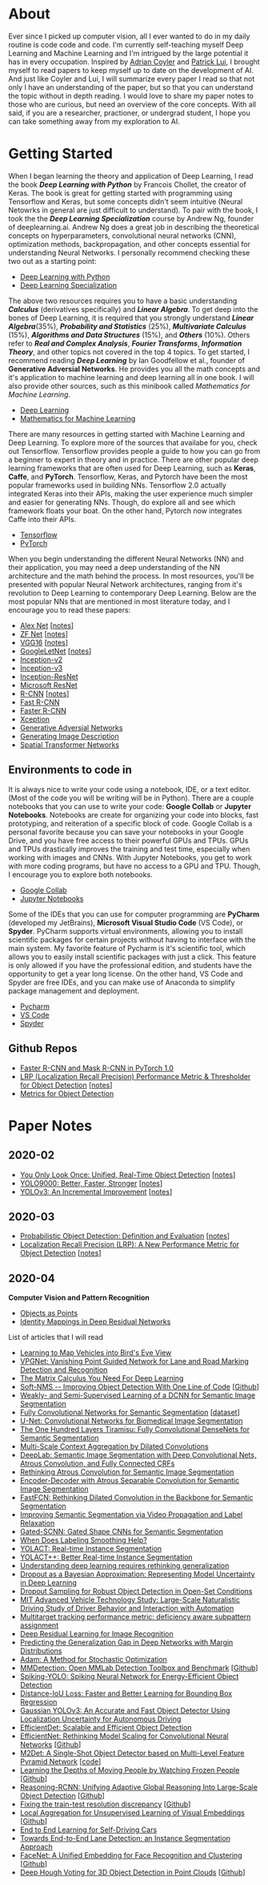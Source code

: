 # About
Ever since I picked up computer vision, all I ever wanted to do in my daily routine is code code and code.  I'm currently self-teaching myself Deep Learning and Machine Learning and I'm intrigued by the large potential it has in every occupation.  Inspired by [Adrian Coyler](https://blog.acolyer.org/about/) and [Patrick Lui](https://github.com/patrick-llgc/Learning-Deep-Learning), I brought myself to read papers to keep myself up to date on the development of AI.  And just like Coyler and Lui, I will summarize every paper I read so that not only I have an understanding of the paper, but so that you can understand the topic without in depth reading.  I would love to share my paper notes to those who are curious, but need an overview of the core concepts.  With all said, if you are a researcher, practioner, or undergrad student, I hope you can take something away from my exploration to AI.

# Getting Started
When I began learning the theory and application of Deep Learning, I read the book ***Deep Learning with Python*** by Francois Chollet, the creator of Keras. The book is great for getting started with programming using Tensorflow and Keras, but some concepts didn't seem intuitive (Neural Netowrks in general are just difficult to understand). To pair with the book, I took the the ***Deep Learning Specialization*** course by Andrew Ng, founder of deeplearning.ai. Andrew Ng does a great job in describing the theoretical concepts on hyperparameters, convolutional neural networks (CNN), optimization methods, backpropagation, and other concepts essential for understanding Neural Networks. I personally recommend checking these two out as a starting point: <br>
* [Deep Learning with Python](https://www.manning.com/books/deep-learning-with-python)
* [Deep Learning Specialization](https://www.coursera.org/specializations/deep-learning)

The above two resources requires you to have a basic understanding ***Calculus*** (derivatives specifically) and ***Linear Algebra***. To get deep into the bones of Deep Learning, it is required that you strongly understand ***Linear Algebra***(35%), ***Probability and Statistics*** (25%), ***Multivariate Calculus*** (15%), ***Algorithms and Data Structures*** (15%), and ***Others*** (10%).  Others refer to ***Real and Complex Analysis***, ***Fourier Transforms***, ***Information Theory***, and other topics not covered in the top 4 topics. To get started, I recommend reading ***Deep Learning*** by Ian Goodfellow et al., founder of **Generative Adversial Networks**. He provides you all the math concepts and it's application to machine learning and deep learning all in one book. I will also provide other sources, such as this minibook called *Mathematics for Machine Learning*. <br>  
* [Deep Learning](https://www.deeplearningbook.org/) 
* [Mathematics for Machine Learning](https://mml-book.github.io/)

There are many resources in getting started with Machine Learning and Deep Learning. To explore more of the sources that availabe for you, check out Tensorflow. Tensorflow provides people a guide to how you can go from a beginner to expert in theory and in practice. There are other popular deep learning frameworks that are often used for Deep Learning, such as **Keras**, **Caffe**, and **PyTorch**. Tensorflow, Keras, and Pytorch have been the most popular frameworks used in building NNs. Tensorflow 2.0 actually integrated Keras into their APIs, making the user experience much simpler and easier for generating NNs.  Though, do explore all and see which framework floats your boat. On the other hand, Pytorch now integrates Caffe into their APIs. <br>
* [Tensorflow](https://www.tensorflow.org/resources/learn-ml/theoretical-and-advanced-machine-learning)
* [PyTorch](https://pytorch.org/)

When you begin understanding the different Neural Networks (NN) and their application, you may need a deep understanding of the NN architecture and the math behind the process. In most resources, you'll be presented with popular Neural Network architectures, ranging from it's revolution to Deep Learning to contemporary Deep Learning. Below are the most popular NNs that are mentioned in most literature today, and I encourage you to read these papers: <br>
* [Alex Net](https://papers.nips.cc/paper/4824-imagenet-classification-with-deep-convolutional-neural-networks) [[notes](https://github.com/Nathan-Bernardo/Learning-Deep-Learning/blob/master/Notes/CNN_alexnet.md)] <br>
* [ZF Net](https://arxiv.org/pdf/1311.2901v3.pdf) [[notes](https://github.com/Nathan-Bernardo/Learning-Deep-Learning/blob/master/Notes/CNN_znet.md)] <br>
* [VGG16](https://arxiv.org/abs/1409.1556) [[notes](https://github.com/Nathan-Bernardo/Learning-Deep-Learning/blob/master/Notes/CNN_VGG.md)] <br>
* [GoogleLetNet](https://arxiv.org/abs/1409.4842) [[notes](https://github.com/Nathan-Bernardo/Learning-Deep-Learning/blob/master/Notes/CNN_googleLeNet.md)] <br>
* [Inception-v2](https://arxiv.org/abs/1502.03167) <br>
* [Inception-v3](https://arxiv.org/abs/1512.00567) <br>
* [Inception-ResNet](https://arxiv.org/abs/1602.07261) <br>
* [Microsoft ResNet](https://arxiv.org/pdf/1512.03385v1.pdf) <br>
* [R-CNN](https://arxiv.org/pdf/1311.2524v5.pdf) [[notes](https://github.com/Nathan-Bernardo/Learning-Deep-Learning/blob/master/Notes/R_CNN.md)] <br>
* [Fast R-CNN](https://arxiv.org/pdf/1504.08083.pdf) <br>
* [Faster R-CNN](https://arxiv.org/pdf/1506.01497v3.pdf) <br>
* [Xception](https://arxiv.org/pdf/1610.02357.pdf) <br>
* [Generative Adversial Networks](https://arxiv.org/pdf/1406.2661v1.pdf) <br>
* [Generating Image Description](https://arxiv.org/pdf/1412.2306v2.pdf) <br>
* [Spatial Transformer Networks](https://arxiv.org/pdf/1506.02025.pdf) <br>

## Environments to code in
It is always nice to write your code using a notebook, IDE, or a text editor. (Most of the code you will be writing will be in Python). There are a couple notebooks that you can use to write your code: **Google Collab** or **Jupyter Notebooks**. Notebooks are create for organizing your code into blocks, fast prototyping, and reiteration of a specific block of code. Google Collab is a personal favorite because you can save your notebooks in your Google Drive, and you have free access to their powerful GPUs and TPUs. GPUs and TPUs drastically improves the training and test time, especially when working with images and CNNs. With Jupyter Notebooks, you get to work with more coding programs, but have no access to a GPU and TPU.  Though, I encourage you to explore both notebooks.
* [Google Collab](https://colab.research.google.com/notebooks/intro.ipynb#recent=true)
* [Jupyter Notebooks](https://jupyter.org/)

Some of the IDEs that you can use for computer programming are **PyCharm** (developed my JetBrains), **Microsoft Visual Studio Code** (VS Code), or **Spyder**. PyCharm supports virtual environments, allowing you to install scientific packages for certain projects without having to interface with the main system.  My favorite feature of Pycharm is it's scientific tool, which allows you to easily install scientific packages with just a click. This feature is only allowed if you have the professional edition, and students have the opportunity to get a year long license.  On the other hand, VS 
Code and Spyder are free IDEs, and you can make use of Anaconda to simplify package management and deployment. 
* [Pycharm](https://www.jetbrains.com/pycharm/)
* [VS Code](https://code.visualstudio.com/)
* [Spyder](https://www.spyder-ide.org/)


## Github Repos
* [Faster R-CNN and Mask R-CNN in PyTorch 1.0](https://github.com/facebookresearch/maskrcnn-benchmark)
* [LRP (Localization Recall Precision) Performance Metric & Thresholder for Object Detection](https://github.com/cancam/LRP) [[notes](https://github.com/Nathan-Bernardo/Learning-Deep-Learning/blob/master/Notes/od_LRP.md)]
* [Metrics for Object Detection](https://github.com/rafaelpadilla/Object-Detection-Metrics)

# Paper Notes
## 2020-02
* [You Only Look Once: Unified, Real-Time Object Detection](https://arxiv.org/abs/1506.02640) [[notes](https://github.com/Nathan-Bernardo/Learning-Deep-Learning/blob/master/Notes/od_yolo.md)]
* [YOLO9000: Better, Faster, Stronger](https://arxiv.org/abs/1612.08242) [[notes](https://github.com/Nathan-Bernardo/Learning-Deep-Learning/blob/master/Notes/od_yolo9000.md)]
* [YOLOv3: An Incremental Improvement](https://arxiv.org/abs/1804.02767) [[notes](https://github.com/Nathan-Bernardo/Learning-Deep-Learning/blob/master/Notes/od_yolov3.md)]

## 2020-03
* [Probabilistic Object Detection: Definition and Evaluation](https://arxiv.org/abs/1811.10800) [[notes](https://github.com/Nathan-Bernardo/Learning-Deep-Learning/blob/master/Notes/od_probabilistic.md)]
* [Localization Recall Precision (LRP): A New Performance Metric for Object Detection](https://arxiv.org/abs/1807.01696) [[notes](https://github.com/Nathan-Bernardo/Learning-Deep-Learning/blob/master/Notes/od_LRP.md)]

## 2020-04
**Computer Vision and Pattern Recognition**
* [Objects as Points](https://arxiv.org/abs/1904.07850)
* [Identity Mappings in Deep Residual Networks](https://arxiv.org/abs/1603.05027)

List of articles that I will read <br>
* [Learning to Map Vehicles into Bird's Eye View](https://arxiv.org/abs/1706.08442)
* [VPGNet: Vanishing Point Guided Network for Lane and Road Marking Detection and Recognition](https://arxiv.org/abs/1710.06288)
* [The Matrix Calculus You Need For Deep Learning](https://arxiv.org/abs/1802.01528v2)
* [Soft-NMS -- Improving Object Detection With One Line of Code](https://arxiv.org/abs/1704.04503) [[Github](https://github.com/bharatsingh430/soft-nms)]
* [Weakly- and Semi-Supervised Learning of a DCNN for Semantic Image Segmentation](https://arxiv.org/abs/1502.02734)
* [Fully Convolutional Networks for Semantic Segmentation](https://arxiv.org/abs/1605.06211) [[dataset](http://www.cvlibs.net/datasets/kitti/eval_road.php)]
* [U-Net: Convolutional Networks for Biomedical Image Segmentation](https://arxiv.org/abs/1505.04597)
* [The One Hundred Layers Tiramisu: Fully Convolutional DenseNets for Semantic Segmentation](https://arxiv.org/abs/1611.09326)
* [Multi-Scale Context Aggregation by Dilated Convolutions](https://arxiv.org/abs/1511.07122)
* [DeepLab: Semantic Image Segmentation with Deep Convolutional Nets, Atrous Convolution, and Fully Connected CRFs](https://arxiv.org/abs/1606.00915)
* [Rethinking Atrous Convolution for Semantic Image Segmentation](https://arxiv.org/abs/1706.05587)
* [Encoder-Decoder with Atrous Separable Convolution for Semantic Image Segmentation](https://paperswithcode.com/paper/encoder-decoder-with-atrous-separable)
* [FastFCN: Rethinking Dilated Convolution in the Backbone for Semantic Segmentation](https://paperswithcode.com/paper/fastfcn-rethinking-dilated-convolution-in-the)
* [Improving Semantic Segmentation via Video Propagation and Label Relaxation](https://paperswithcode.com/paper/improving-semantic-segmentation-via-video)
* [Gated-SCNN: Gated Shape CNNs for Semantic Segmentation](https://arxiv.org/abs/1907.05740)
* [When Does Labeling Smoothing Help?](https://arxiv.org/abs/1906.02629)
* [YOLACT: Real-time Instance Segmentation](https://arxiv.org/abs/1904.02689)
* [YOLACT++: Better Real-time Instance Segmentation](https://arxiv.org/abs/1912.06218)
* [Understanding deep learning requires rethinking generalization](https://arxiv.org/abs/1611.03530)
* [Dropout as a Bayesian Approximation: Representing Model Uncertainty in Deep Learning](https://arxiv.org/abs/1506.02142)
* [Dropout Sampling for Robust Object Detection in Open-Set Conditions](https://arxiv.org/abs/1710.06677)
* [MIT Advanced Vehicle Technology Study: Large-Scale Naturalistic Driving Study of Driver Behavior and Interaction with Automation](https://arxiv.org/abs/1711.06976)
* [Multitarget tracking performance metric: deficiency aware subpattern assignment](https://ieeexplore.ieee.org/document/8306032)
* [Deep Residual Learning for Image Recognition](https://arxiv.org/abs/1512.03385)
* [Predicting the Generalization Gap in Deep Networks with Margin Distributions](https://arxiv.org/abs/1810.00113)
* [Adam: A Method for Stochastic Optimization](https://arxiv.org/abs/1412.6980)
* [MMDetection: Open MMLab Detection Toolbox and Benchmark](https://arxiv.org/abs/1906.07155) [[Github](https://github.com/open-mmlab/mmdetection)]
* [Spiking-YOLO: Spiking Neural Network for Energy-Efficient Object Detection](https://arxiv.org/abs/1903.06530)
* [Distance-IoU Loss: Faster and Better Learning for Bounding Box Regression](https://arxiv.org/abs/1911.08287)
* [Gaussian YOLOv3: An Accurate and Fast Object Detector Using Localization Uncertainty for Autonomous Driving](https://arxiv.org/abs/1904.04620)
* [EfficientDet: Scalable and Efficient Object Detection](https://arxiv.org/abs/1911.09070)
* [EfficientNet: Rethinking Model Scaling for Convolutional Neural Networks](https://arxiv.org/abs/1905.11946v1) [[Github](https://github.com/tensorflow/tpu/tree/master/models/official/efficientnet)]
* [M2Det: A Single-Shot Object Detector based on Multi-Level Feature Pyramid Network](https://arxiv.org/abs/1811.04533) [[code](https://github.com/qijiezhao/M2Det)]
* [Learning the Depths of Moving People by Watching Frozen People](https://arxiv.org/abs/1904.11111) [[Github](https://github.com/lukemelas/EfficientNet-PyTorch)]
* [Reasoning-RCNN: Unifying Adaptive Global Reasoning Into Large-Scale Object Detection](http://openaccess.thecvf.com/content_CVPR_2019/html/Xu_Reasoning-RCNN_Unifying_Adaptive_Global_Reasoning_Into_Large-Scale_Object_Detection_CVPR_2019_paper.html) [[Github](https://github.com/chanyn/Reasoning-RCNN)]
* [Fixing the train-test resolution discrepancy](https://arxiv.org/abs/1906.06423) [[Github](https://github.com/facebookresearch/FixRes)]
* [Local Aggregation for Unsupervised Learning of Visual Embeddings](https://arxiv.org/abs/1903.12355) [[Github](https://github.com/neuroailab/LocalAggregation)]
* [End to End Learning for Self-Driving Cars](https://arxiv.org/abs/1604.07316)
* [Towards End-to-End Lane Detection: an Instance Segmentation Approach](https://arxiv.org/abs/1802.05591)
* [FaceNet: A Unified Embedding for Face Recognition and Clustering](https://arxiv.org/abs/1503.03832) [[Github](https://github.com/davidsandberg/facenet)]
* [Deep Hough Voting for 3D Object Detection in Point Clouds](https://arxiv.org/abs/1904.09664) [[Github](https://github.com/facebookresearch/votenet)]

